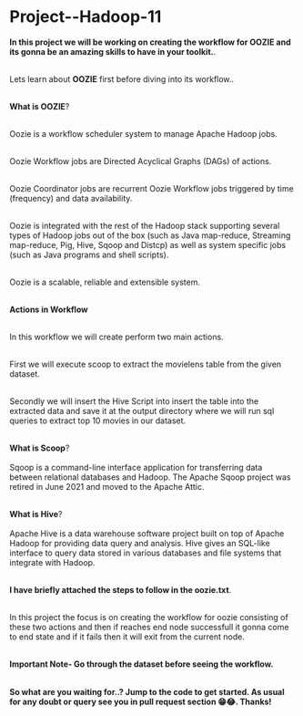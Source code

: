 # Project--Hadoop-11

<table>
  
  **In this project we will be working on creating the workflow for OOZIE and its gonna be an amazing skills to have in your toolkit.**.<br></br>

Lets learn about **OOZIE** first before diving into its workflow..<br></br>

**What is OOZIE**?<br></br>

Oozie is a workflow scheduler system to manage Apache Hadoop jobs.<br></br>

Oozie Workflow jobs are Directed Acyclical Graphs (DAGs) of actions.<br></br>

Oozie Coordinator jobs are recurrent Oozie Workflow jobs triggered by time (frequency) and data availability.<br></br>

Oozie is integrated with the rest of the Hadoop stack supporting several types of Hadoop jobs out of the box (such as Java map-reduce, Streaming map-reduce, Pig, Hive, Sqoop and Distcp) as well as system specific jobs (such as Java programs and shell scripts).<br></br>

Oozie is a scalable, reliable and extensible system.<br></br>

**Actions in Workflow**<br></br>

In this workflow we will create perform two main actions.<br></br>

First we will execute scoop to extract the movielens table from the given dataset.<br></br>

Secondly we will insert the Hive Script into insert the table into the extracted data and save it at the output directory where we will run sql queries to extract top 10
movies in our dataset.<br></br>

**What is Scoop**?<br></br>
Sqoop is a command-line interface application for transferring data between relational databases and Hadoop. The Apache Sqoop project was retired in June 2021 and moved to the Apache Attic.<br></br>

**What is Hive**?<br></br>
Apache Hive is a data warehouse software project built on top of Apache Hadoop for providing data query and analysis. Hive gives an SQL-like interface to query data stored in various databases and file systems that integrate with Hadoop.<br></br>


**I have briefly attached the steps to follow in the oozie.txt**.<br></br>

In this project the focus is on creating the workflow for oozie consisting of these two actions and then if reaches end node successfull it gonna come to end state and 
if it fails then it will exit from the current node.<br></br>

**Important Note- Go through the dataset before seeing the workflow.**



</table>

**So what are you waiting for..? Jump to the code to get started. As usual for any doubt or query see you in pull request section 😁😂. Thanks!**
